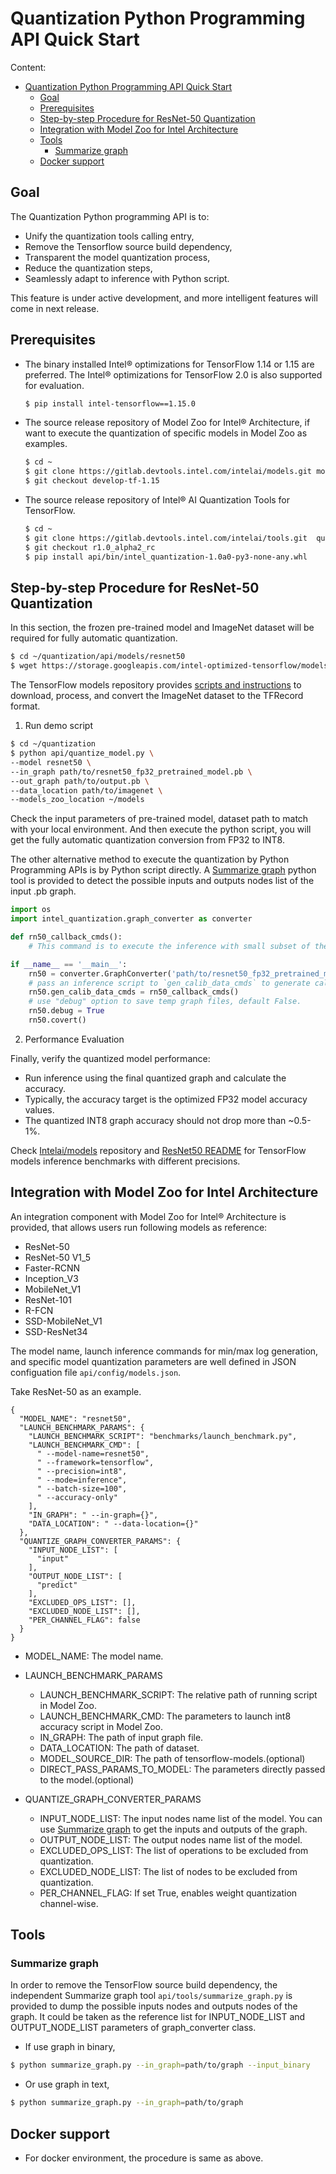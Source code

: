 # Quantization Python Programming API Quick Start

Content:
- [Quantization Python Programming API Quick Start](#quantization-python-programming-api-quick-start)
  - [Goal](#goal)
  - [Prerequisites](#prerequisites)
  - [Step-by-step Procedure for ResNet-50 Quantization](#step-by-step-procedure-for-resnet-50-quantization)
  - [Integration with Model Zoo for Intel Architecture](#integration-with-model-zoo-for-intel-architecture)
  - [Tools](#tools)
    - [Summarize graph](#summarize-graph)
  - [Docker support](#docker-support)



## Goal

The Quantization Python programming API is to:
* Unify the quantization tools calling entry, 
* Remove the Tensorflow source build dependency,
* Transparent the model quantization process, 
* Reduce the quantization steps,
* Seamlessly adapt to inference with Python script.


This feature is under active development, and more intelligent features will come in next release.



## Prerequisites

* The binary installed Intel® optimizations for TensorFlow 1.14 or 1.15 are preferred. The Intel® optimizations for 
TensorFlow 2.0 is also supported for evaluation. 

  ```bash
  $ pip install intel-tensorflow==1.15.0
  ```
* The source release repository of Model Zoo for Intel® Architecture, if want to execute the quantization
of specific models in Model Zoo as examples.

  ```bash
  $ cd ~
  $ git clone https://gitlab.devtools.intel.com/intelai/models.git models && cd models
  $ git checkout develop-tf-1.15
  ```

* The source release repository of Intel® AI Quantization Tools for TensorFlow.

  ```bash
  $ cd ~
  $ git clone https://gitlab.devtools.intel.com/intelai/tools.git  quantization && cd quantization
  $ git checkout r1.0_alpha2_rc
  $ pip install api/bin/intel_quantization-1.0a0-py3-none-any.whl
  ```

## Step-by-step Procedure for ResNet-50 Quantization

In this section, the frozen pre-trained model and ImageNet dataset will be required for fully automatic quantization. 

```bash
$ cd ~/quantization/api/models/resnet50
$ wget https://storage.googleapis.com/intel-optimized-tensorflow/models/resnet50_fp32_pretrained_model.pb
```
The TensorFlow models repository provides [scripts and instructions](https://github.com/tensorflow/models/tree/master/research/slim#an-automated-script-for-processing-imagenet-data) to download, process, and convert the ImageNet dataset to the TFRecord format.


1. Run demo script
```bash
$ cd ~/quantization
$ python api/quantize_model.py \
--model resnet50 \
--in_graph path/to/resnet50_fp32_pretrained_model.pb \
--out_graph path/to/output.pb \
--data_location path/to/imagenet \
--models_zoo_location ~/models
```

Check the input parameters of pre-trained model, dataset path to match with your local environment. 
And then execute the python script, you will get the fully automatic quantization conversion from FP32 to INT8.


The other alternative method to execute the quantization by Python Programming APIs is by Python script directly. A [Summarize graph](#summarize-graph) python tool is provided to detect the possible inputs and outputs nodes list of the input .pb graph.

```python
import os
import intel_quantization.graph_converter as converter

def rn50_callback_cmds():
    # This command is to execute the inference with small subset of the training dataset, and get the min and max log output.

if __name__ == '__main__':
    rn50 = converter.GraphConverter('path/to/resnet50_fp32_pretrained_model.pb', None, ['input'], ['predict'])
    # pass an inference script to `gen_calib_data_cmds` to generate calibration data.
    rn50.gen_calib_data_cmds = rn50_callback_cmds()
    # use "debug" option to save temp graph files, default False.
    rn50.debug = True
    rn50.covert()
```

2. Performance Evaluation

Finally, verify the quantized model performance:
 * Run inference using the final quantized graph and calculate the accuracy.
 * Typically, the accuracy target is the optimized FP32 model accuracy values.
 * The quantized INT8 graph accuracy should not drop more than ~0.5-1%.



Check [Intelai/models](https://github.com/IntelAI/models) repository and [ResNet50 README](https://github.com/IntelAI/models/tree/master/benchmarks/image_recognition/tensorflow/resnet50) for TensorFlow models inference benchmarks with different precisions.



## Integration with Model Zoo for Intel Architecture

An integration component with Model Zoo for Intel®  Architecture is provided, that allows users run following models as reference:

- ResNet-50
- ResNet-50 V1_5
- Faster-RCNN
- Inception_V3
- MobileNet_V1
- ResNet-101
- R-FCN
- SSD-MobileNet_V1
- SSD-ResNet34


The model name, launch inference commands for min/max log generation, and specific model quantization parameters are well defined in JSON configuation file `api/config/models.json`.

Take ResNet-50 as an example.

```
{
  "MODEL_NAME": "resnet50",
  "LAUNCH_BENCHMARK_PARAMS": {
    "LAUNCH_BENCHMARK_SCRIPT": "benchmarks/launch_benchmark.py",
    "LAUNCH_BENCHMARK_CMD": [
      " --model-name=resnet50",
      " --framework=tensorflow",
      " --precision=int8",
      " --mode=inference",
      " --batch-size=100",
      " --accuracy-only"
    ],
    "IN_GRAPH": " --in-graph={}",
    "DATA_LOCATION": " --data-location={}"
  },
  "QUANTIZE_GRAPH_CONVERTER_PARAMS": {
    "INPUT_NODE_LIST": [
      "input"
    ],
    "OUTPUT_NODE_LIST": [
      "predict"
    ],
    "EXCLUDED_OPS_LIST": [],
    "EXCLUDED_NODE_LIST": [],
    "PER_CHANNEL_FLAG": false
  }
}
```

- MODEL_NAME: The model name.

- LAUNCH_BENCHMARK_PARAMS
  - LAUNCH_BENCHMARK_SCRIPT: The relative path of running script in Model Zoo.
  - LAUNCH_BENCHMARK_CMD: The parameters to launch int8 accuracy script in Model Zoo.
  - IN_GRAPH: The path of input graph file.
  - DATA_LOCATION: The path of dataset.
  - MODEL_SOURCE_DIR: The path of tensorflow-models.(optional)
  - DIRECT_PASS_PARAMS_TO_MODEL: The parameters directly passed to the model.(optional)

- QUANTIZE_GRAPH_CONVERTER_PARAMS
  - INPUT_NODE_LIST: The input nodes name list of the model. You can use [Summarize graph](#summarize-graph) to get the inputs and outputs of the graph.
  - OUTPUT_NODE_LIST: The output nodes name list of the model.
  - EXCLUDED_OPS_LIST: The list of operations to be excluded from quantization.
  - EXCLUDED_NODE_LIST: The list of nodes to be excluded from quantization.
  - PER_CHANNEL_FLAG: If set True, enables weight quantization channel-wise.



## Tools

### Summarize graph

In order to remove the TensorFlow source build dependency, the independent Summarize graph tool `api/tools/summarize_graph.py` is provided to dump the possible inputs nodes and outputs nodes of the graph. It could be taken as the reference list for INPUT_NODE_LIST and OUTPUT_NODE_LIST parameters
of graph_converter class. 

- If use graph in binary,

```bash
$ python summarize_graph.py --in_graph=path/to/graph --input_binary
```

- Or use graph in text,

```bash
$ python summarize_graph.py --in_graph=path/to/graph
```


## Docker support

* For docker environment, the procedure is same as above. 

